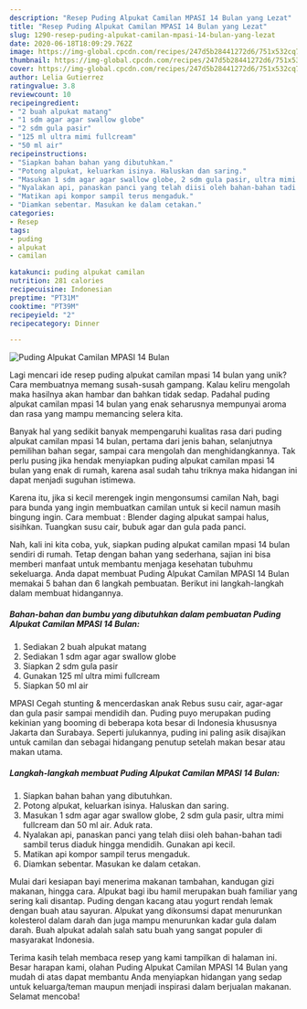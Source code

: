 ```yaml
---
description: "Resep Puding Alpukat Camilan MPASI 14 Bulan yang Lezat"
title: "Resep Puding Alpukat Camilan MPASI 14 Bulan yang Lezat"
slug: 1290-resep-puding-alpukat-camilan-mpasi-14-bulan-yang-lezat
date: 2020-06-18T18:09:29.762Z
image: https://img-global.cpcdn.com/recipes/247d5b28441272d6/751x532cq70/puding-alpukat-camilan-mpasi-14-bulan-foto-resep-utama.jpg
thumbnail: https://img-global.cpcdn.com/recipes/247d5b28441272d6/751x532cq70/puding-alpukat-camilan-mpasi-14-bulan-foto-resep-utama.jpg
cover: https://img-global.cpcdn.com/recipes/247d5b28441272d6/751x532cq70/puding-alpukat-camilan-mpasi-14-bulan-foto-resep-utama.jpg
author: Lelia Gutierrez
ratingvalue: 3.8
reviewcount: 10
recipeingredient:
- "2 buah alpukat matang"
- "1 sdm agar agar swallow globe"
- "2 sdm gula pasir"
- "125 ml ultra mimi fullcream"
- "50 ml air"
recipeinstructions:
- "Siapkan bahan bahan yang dibutuhkan."
- "Potong alpukat, keluarkan isinya. Haluskan dan saring."
- "Masukan 1 sdm agar agar swallow globe, 2 sdm gula pasir, ultra mimi fullcream dan 50 ml air. Aduk rata."
- "Nyalakan api, panaskan panci yang telah diisi oleh bahan-bahan tadi sambil terus diaduk hingga mendidih. Gunakan api kecil."
- "Matikan api kompor sampil terus mengaduk."
- "Diamkan sebentar. Masukan ke dalam cetakan."
categories:
- Resep
tags:
- puding
- alpukat
- camilan

katakunci: puding alpukat camilan 
nutrition: 281 calories
recipecuisine: Indonesian
preptime: "PT31M"
cooktime: "PT39M"
recipeyield: "2"
recipecategory: Dinner

---
```



![Puding Alpukat Camilan MPASI 14 Bulan](https://img-global.cpcdn.com/recipes/247d5b28441272d6/751x532cq70/puding-alpukat-camilan-mpasi-14-bulan-foto-resep-utama.jpg)

Lagi mencari ide resep puding alpukat camilan mpasi 14 bulan yang unik? Cara membuatnya memang susah-susah gampang. Kalau keliru mengolah maka hasilnya akan hambar dan bahkan tidak sedap. Padahal puding alpukat camilan mpasi 14 bulan yang enak seharusnya mempunyai aroma dan rasa yang mampu memancing selera kita.

Banyak hal yang sedikit banyak mempengaruhi kualitas rasa dari puding alpukat camilan mpasi 14 bulan, pertama dari jenis bahan, selanjutnya pemilihan bahan segar, sampai cara mengolah dan menghidangkannya. Tak perlu pusing jika hendak menyiapkan puding alpukat camilan mpasi 14 bulan yang enak di rumah, karena asal sudah tahu triknya maka hidangan ini dapat menjadi suguhan istimewa.

Karena itu, jika si kecil merengek ingin mengonsumsi camilan Nah, bagi para bunda yang ingin membuatkan camilan untuk si kecil namun masih bingung ingin. Cara membuat : Blender daging alpukat sampai halus, sisihkan. Tuangkan susu cair, bubuk agar dan gula pada panci.


Nah, kali ini kita coba, yuk, siapkan puding alpukat camilan mpasi 14 bulan sendiri di rumah. Tetap dengan bahan yang sederhana, sajian ini bisa memberi manfaat untuk membantu menjaga kesehatan tubuhmu sekeluarga. Anda dapat membuat Puding Alpukat Camilan MPASI 14 Bulan memakai 5 bahan dan 6 langkah pembuatan. Berikut ini langkah-langkah dalam membuat hidangannya.

<!--inarticleads1-->

##### Bahan-bahan dan bumbu yang dibutuhkan dalam pembuatan Puding Alpukat Camilan MPASI 14 Bulan:

1. Sediakan 2 buah alpukat matang
1. Sediakan 1 sdm agar agar swallow globe
1. Siapkan 2 sdm gula pasir
1. Gunakan 125 ml ultra mimi fullcream
1. Siapkan 50 ml air


MPASI Cegah stunting &amp; mencerdaskan anak Rebus susu cair, agar-agar dan gula pasir sampai mendidih dan. Puding puyo merupakan puding kekinian yang booming di beberapa kota besar di Indonesia khususnya Jakarta dan Surabaya. Seperti julukannya, puding ini paling asik disajikan untuk camilan dan sebagai hidangang penutup setelah makan besar atau makan utama. 

<!--inarticleads2-->

##### Langkah-langkah membuat Puding Alpukat Camilan MPASI 14 Bulan:

1. Siapkan bahan bahan yang dibutuhkan.
1. Potong alpukat, keluarkan isinya. Haluskan dan saring.
1. Masukan 1 sdm agar agar swallow globe, 2 sdm gula pasir, ultra mimi fullcream dan 50 ml air. Aduk rata.
1. Nyalakan api, panaskan panci yang telah diisi oleh bahan-bahan tadi sambil terus diaduk hingga mendidih. Gunakan api kecil.
1. Matikan api kompor sampil terus mengaduk.
1. Diamkan sebentar. Masukan ke dalam cetakan.


Mulai dari kesiapan bayi menerima makanan tambahan, kandugan gizi makanan, hingga cara. Alpukat bagi ibu hamil merupakan buah familiar yang sering kali disantap. Puding dengan kacang atau yogurt rendah lemak dengan buah atau sayuran. Alpukat yang dikonsumsi dapat menurunkan kolesterol dalam darah dan juga mampu menurunkan kadar gula dalam darah. Buah alpukat adalah salah satu buah yang sangat populer di masyarakat Indonesia. 

Terima kasih telah membaca resep yang kami tampilkan di halaman ini. Besar harapan kami, olahan Puding Alpukat Camilan MPASI 14 Bulan yang mudah di atas dapat membantu Anda menyiapkan hidangan yang sedap untuk keluarga/teman maupun menjadi inspirasi dalam berjualan makanan. Selamat mencoba!
